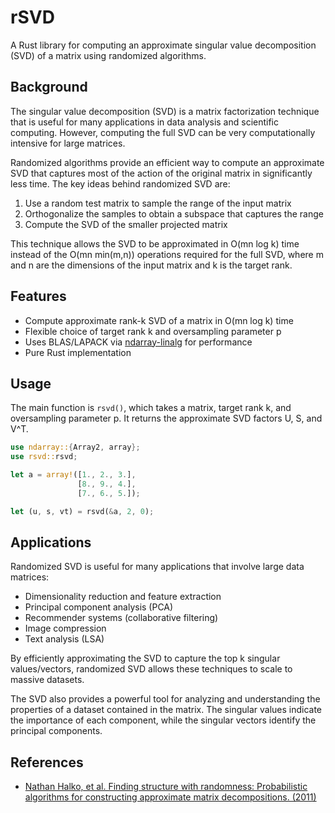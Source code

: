 # rSVD

A Rust library for computing an approximate singular value decomposition (SVD) of a matrix using randomized algorithms.

## Background

The singular value decomposition (SVD) is a matrix factorization technique that is useful for many applications in data analysis and scientific computing. However, computing the full SVD can be very computationally intensive for large matrices.

Randomized algorithms provide an efficient way to compute an approximate SVD that captures most of the action of the original matrix in significantly less time. The key ideas behind randomized SVD are:

1. Use a random test matrix to sample the range of the input matrix
2. Orthogonalize the samples to obtain a subspace that captures the range
3. Compute the SVD of the smaller projected matrix

This technique allows the SVD to be approximated in O(mn log k) time instead of the O(mn min(m,n)) operations required for the full SVD, where m and n are the dimensions of the input matrix and k is the target rank.

## Features

- Compute approximate rank-k SVD of a matrix in O(mn log k) time
- Flexible choice of target rank k and oversampling parameter p
- Uses BLAS/LAPACK via [ndarray-linalg](https://docs.rs/ndarray-linalg) for performance
- Pure Rust implementation

## Usage

The main function is `rsvd()`, which takes a matrix, target rank k, and oversampling parameter p. It returns the approximate SVD factors U, S, and V^T.

```rust
use ndarray::{Array2, array};
use rsvd::rsvd;

let a = array!([1., 2., 3.],
               [8., 9., 4.],
               [7., 6., 5.]);

let (u, s, vt) = rsvd(&a, 2, 0);
```

## Applications

Randomized SVD is useful for many applications that involve large data matrices:

- Dimensionality reduction and feature extraction
- Principal component analysis (PCA)
- Recommender systems (collaborative filtering)
- Image compression
- Text analysis (LSA)

By efficiently approximating the SVD to capture the top k singular values/vectors, randomized SVD allows these techniques to scale to massive datasets.

The SVD also provides a powerful tool for analyzing and understanding the properties of a dataset contained in the matrix. The singular values indicate the importance of each component, while the singular vectors identify the principal components.

## References

- [Nathan Halko, et al. Finding structure with randomness: Probabilistic algorithms for constructing approximate matrix decompositions. (2011)](https://arxiv.org/abs/0909.4061)
